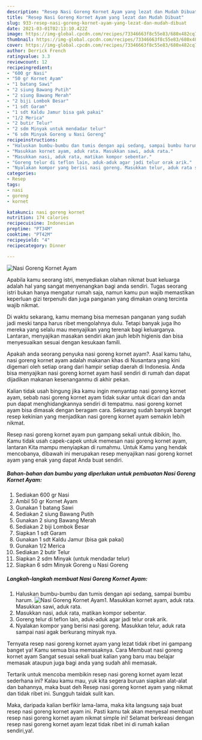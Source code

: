 ```yaml
---
description: "Resep Nasi Goreng Kornet Ayam yang lezat dan Mudah Dibuat"
title: "Resep Nasi Goreng Kornet Ayam yang lezat dan Mudah Dibuat"
slug: 933-resep-nasi-goreng-kornet-ayam-yang-lezat-dan-mudah-dibuat
date: 2021-03-01T02:13:10.422Z
image: https://img-global.cpcdn.com/recipes/73346663f8c55e83/680x482cq70/nasi-goreng-kornet-ayam-foto-resep-utama.jpg
thumbnail: https://img-global.cpcdn.com/recipes/73346663f8c55e83/680x482cq70/nasi-goreng-kornet-ayam-foto-resep-utama.jpg
cover: https://img-global.cpcdn.com/recipes/73346663f8c55e83/680x482cq70/nasi-goreng-kornet-ayam-foto-resep-utama.jpg
author: Derrick French
ratingvalue: 3.3
reviewcount: 12
recipeingredient:
- "600 gr Nasi"
- "50 gr Kornet Ayam"
- "1 batang Sawi"
- "2 siung Bawang Putih"
- "2 siung Bawang Merah"
- "2 biji Lombok Besar"
- "1 sdt Garam"
- "1 sdt Kaldu Jamur bisa gak pakai"
- "1/2 Merica"
- "2 butir Telur"
- "2 sdm Minyak untuk mendadar telur"
- "6 sdm Minyak Goreng u Nasi Goreng"
recipeinstructions:
- "Haluskan bumbu-bumbu dan tumis dengan api sedang, sampai bumbu harum."
- "Masukkan kornet ayam, aduk rata. Masukkan sawi, aduk rata."
- "Masukkan nasi, aduk rata, matikan kompor sebentar."
- "Goreng telur di teflon lain, aduk-aduk agar jadi telur orak arik."
- "Nyalakan kompor yang berisi nasi goreng. Masukkan telur, aduk rata sampai nasi agak berkurang minyak nya."
categories:
- Resep
tags:
- nasi
- goreng
- kornet

katakunci: nasi goreng kornet 
nutrition: 174 calories
recipecuisine: Indonesian
preptime: "PT34M"
cooktime: "PT42M"
recipeyield: "4"
recipecategory: Dinner

---
```



![Nasi Goreng Kornet Ayam](https://img-global.cpcdn.com/recipes/73346663f8c55e83/680x482cq70/nasi-goreng-kornet-ayam-foto-resep-utama.jpg)

Apabila kamu seorang istri, menyediakan olahan nikmat buat keluarga adalah hal yang sangat menyenangkan bagi anda sendiri. Tugas seorang istri bukan hanya mengatur rumah saja, namun kamu pun wajib memastikan keperluan gizi terpenuhi dan juga panganan yang dimakan orang tercinta wajib nikmat.

Di waktu  sekarang, kamu memang bisa memesan panganan yang sudah jadi meski tanpa harus ribet mengolahnya dulu. Tetapi banyak juga lho mereka yang selalu mau menyajikan yang terenak bagi keluarganya. Lantaran, menyajikan masakan sendiri akan jauh lebih higienis dan bisa menyesuaikan sesuai dengan kesukaan famili. 



Apakah anda seorang penyuka nasi goreng kornet ayam?. Asal kamu tahu, nasi goreng kornet ayam adalah makanan khas di Nusantara yang kini digemari oleh setiap orang dari hampir setiap daerah di Indonesia. Anda bisa menyajikan nasi goreng kornet ayam hasil sendiri di rumah dan dapat dijadikan makanan kesenanganmu di akhir pekan.

Kalian tidak usah bingung jika kamu ingin menyantap nasi goreng kornet ayam, sebab nasi goreng kornet ayam tidak sukar untuk dicari dan anda pun dapat menghidangkannya sendiri di tempatmu. nasi goreng kornet ayam bisa dimasak dengan beragam cara. Sekarang sudah banyak banget resep kekinian yang menjadikan nasi goreng kornet ayam semakin lebih nikmat.

Resep nasi goreng kornet ayam pun gampang sekali untuk dibikin, lho. Kamu tidak usah capek-capek untuk memesan nasi goreng kornet ayam, lantaran Kita mampu menyiapkan di rumahmu. Untuk Kamu yang hendak mencobanya, dibawah ini merupakan resep menyajikan nasi goreng kornet ayam yang enak yang dapat Anda buat sendiri.

<!--inarticleads1-->

##### Bahan-bahan dan bumbu yang diperlukan untuk pembuatan Nasi Goreng Kornet Ayam:

1. Sediakan 600 gr Nasi
1. Ambil 50 gr Kornet Ayam
1. Gunakan 1 batang Sawi
1. Sediakan 2 siung Bawang Putih
1. Gunakan 2 siung Bawang Merah
1. Sediakan 2 biji Lombok Besar
1. Siapkan 1 sdt Garam
1. Gunakan 1 sdt Kaldu Jamur (bisa gak pakai)
1. Gunakan 1/2 Merica
1. Sediakan 2 butir Telur
1. Siapkan 2 sdm Minyak (untuk mendadar telur)
1. Siapkan 6 sdm Minyak Goreng u Nasi Goreng




<!--inarticleads2-->

##### Langkah-langkah membuat Nasi Goreng Kornet Ayam:

1. Haluskan bumbu-bumbu dan tumis dengan api sedang, sampai bumbu harum.
<img src="https://img-global.cpcdn.com/steps/d608f73d78223583/160x128cq70/nasi-goreng-kornet-ayam-langkah-memasak-1-foto.jpg" alt="Nasi Goreng Kornet Ayam">1. Masukkan kornet ayam, aduk rata. Masukkan sawi, aduk rata.
1. Masukkan nasi, aduk rata, matikan kompor sebentar.
1. Goreng telur di teflon lain, aduk-aduk agar jadi telur orak arik.
1. Nyalakan kompor yang berisi nasi goreng. Masukkan telur, aduk rata sampai nasi agak berkurang minyak nya.




Ternyata resep nasi goreng kornet ayam yang lezat tidak ribet ini gampang banget ya! Kamu semua bisa memasaknya. Cara Membuat nasi goreng kornet ayam Sangat sesuai sekali buat kalian yang baru mau belajar memasak ataupun juga bagi anda yang sudah ahli memasak.

Tertarik untuk mencoba membikin resep nasi goreng kornet ayam lezat sederhana ini? Kalau kamu mau, yuk kita segera buruan siapkan alat-alat dan bahannya, maka buat deh Resep nasi goreng kornet ayam yang nikmat dan tidak ribet ini. Sungguh taidak sulit kan. 

Maka, daripada kalian berfikir lama-lama, maka kita langsung saja buat resep nasi goreng kornet ayam ini. Pasti kamu tak akan menyesal membuat resep nasi goreng kornet ayam nikmat simple ini! Selamat berkreasi dengan resep nasi goreng kornet ayam lezat tidak ribet ini di rumah kalian sendiri,ya!.

